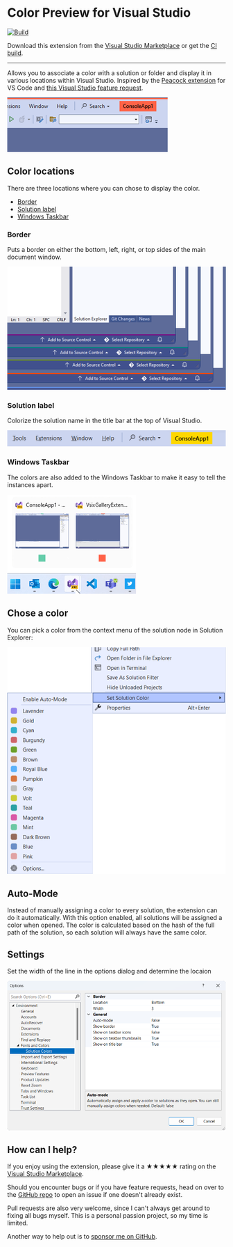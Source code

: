 [marketplace]: https://marketplace.visualstudio.com/items?itemName=MadsKristensen.SolutionColors
[vsixgallery]: http://vsixgallery.com/extension/SolutionColors.dfa813d0-736b-491d-921a-4a3503d41543/
[repo]: https://github.com/madskristensen/SolutionColors

# Color Preview for Visual Studio

[![Build](https://github.com/madskristensen/SolutionColors/actions/workflows/build.yaml/badge.svg)](https://github.com/madskristensen/SolutionColors/actions/workflows/build.yaml)

Download this extension from the [Visual Studio Marketplace][marketplace]
or get the [CI build][vsixgallery].

---

Allows you to associate a color with a solution or folder and display it in various locations within Visual Studio. Inspired by the [Peacock extension](https://marketplace.visualstudio.com/items?itemName=johnpapa.vscode-peacock) for VS Code and [this Visual Studio feature request](https://developercommunity.visualstudio.com/t/Per-SolutionFolder-Color-Theme/608136?space=8&ftype=idea).

![Top of VS](art/top.png)

## Color locations
There are three locations where you can chose to display the color.

* [Border](#border)
* [Solution label](#label)
* [Windows Taskbar](#taskbar)

### <span id="border">Border</span>
Puts a border on either the bottom, left, right, or top sides of the main document window.

![Colors](art/colors.png)

### <span id="label">Solution label</span>
Colorize the solution name in the title bar at the top of Visual Studio. 

![Solution Label](art/solution-label.png)

### <span id="taskbar">Windows Taskbar</span>
The colors are also added to the Windows Taskbar to make it easy to tell the instances apart.

![Taskbar](art/taskbar.png)

## Chose a color
You can pick a color from the context menu of the solution node in Solution Explorer:

![Context Menu](art/context-menu.png)

## Auto-Mode
Instead of manually assigning a color to every solution, the extension can do it automatically. With this option enabled, all solutions will be assigned a color when opened. The color is calculated based on the hash of the full path of the solution, so each solution will always have the same color.

## Settings
Set the width of the line in the options dialog and determine the locaion

![Options](art/options.png)

## How can I help?

If you enjoy using the extension, please give it a ★★★★★ rating on the [Visual Studio Marketplace][marketplace].

Should you encounter bugs or if you have feature requests, head on over to the [GitHub repo][repo] to open an issue if one doesn't already exist.

Pull requests are also very welcome, since I can't always get around to fixing all bugs myself. This is a personal passion project, so my time is limited.

Another way to help out is to [sponsor me on GitHub](https://github.com/sponsors/madskristensen).
